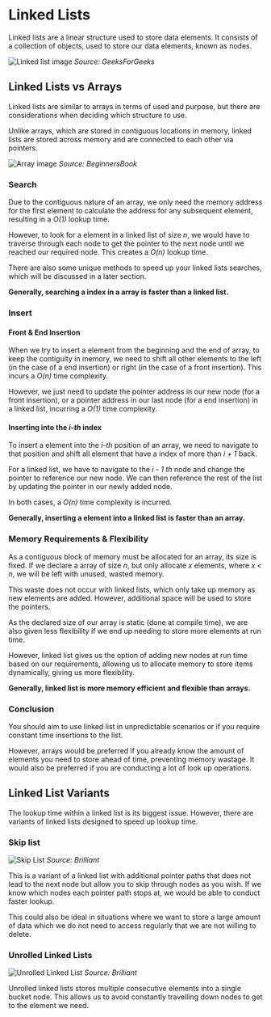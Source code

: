 # Linked Lists
Linked lists are a linear structure used to store data elements. 
It consists of a collection of objects, used to store our data elements, known as nodes.

![Linked list image](https://media.geeksforgeeks.org/wp-content/cdn-uploads/20230726162542/Linked-List-Data-Structure.png)
*Source: GeeksForGeeks*

## Linked Lists vs Arrays
Linked lists are similar to arrays in 
terms of used and purpose, but there are considerations when deciding which structure to use. 

Unlike arrays, which are stored in contiguous locations in memory,
linked lists are stored across memory and are connected to each other via pointers.

![Array image](https://beginnersbook.com/wp-content/uploads/2018/10/array.jpg)
*Source: BeginnersBook*

### Search

Due to the contiguous nature of an array, we only need the memory address for the first element
to calculate the address for any subsequent element, resulting in a *O(1)* lookup time.

However, to look for a element in a linked list of size *n*, we would have to traverse through each node
to get the pointer to the next node until we reached our required node. This creates a *O(n)* lookup time.

There are also some unique methods to speed up your linked lists searches, which will be discussed in a later section.

**Generally, searching a index in a array is faster than a linked list.**

### Insert

#### Front & End Insertion
When we try to insert a element from the beginning and the end of array, to keep the contiguity in memory,
we need to shift all other elements to the left (in the case of a end insertion)
or right (in the case of a front insertion). This incurs a *O(n)* time complexity.

However, we just need to update the pointer address in our new node (for a front insertion), or a 
pointer address in our last node (for a end insertion) in a linked list, incurring a *O(1)* time complexity.

#### Inserting into the *i-th* index
To insert a element into the *i-th* position of an array, we need to navigate to that position and shift all element
that have a index of more than *i + 1* back.

For a linked list, we have to navigate to the *i - 1 th* node and change the pointer to reference our new node. 
We can then reference the rest of the list by updating the pointer in our newly added node.

In both cases, a *O(n)* time complexity is incurred.

**Generally, inserting a element into a linked list is faster than an array.**

### Memory Requirements & Flexibility
As a contiguous block of memory must be allocated for an array, its size is fixed.
If we declare a array of size *n*, but only allocate *x* elements, where *x < n*, 
we will be left with unused, wasted memory.

This waste does not occur with linked lists, which only take up memory as new elements are added.
However, additional space will be used to store the pointers. 

As the declared size of our array is static (done at compile time), we are also given less flexibility if 
we end up needing to store more elements at run time.

However, linked list gives us the option of adding new nodes at run time based on our requirements, 
allowing us to allocate memory to store items dynamically, giving us more flexibility.

**Generally, linked list is more memory efficient and flexible than arrays.**

### Conclusion
You should aim to use linked list in unpredictable scenarios or if you require constant time insertions to the list.

However, arrays would be preferred if you already know the amount of elements you need to store ahead of time, 
preventing memory wastage. It would also be preferred if you are conducting a lot of look up operations.

## Linked List Variants
The lookup time within a linked list is its biggest issue.
However, there are variants of linked lists designed to speed up lookup time.

### Skip list

![Skip List](https://upload.wikimedia.org/wikipedia/commons/thumb/8/86/Skip_list.svg/800px-Skip_list.svg.png)
*Source: Brilliant*

This is a variant of a linked list with additional pointer paths that does not lead to the next node 
but allow you to skip through nodes as you wish. 
If we know which nodes each pointer path stops at, we would be able to conduct faster lookup.

This could also be ideal in situations where we want to store a large amount
of data which we do not need to access regularly that we are not willing to delete.

### Unrolled Linked Lists

![Unrolled Linked List](https://ds055uzetaobb.cloudfront.net/brioche/uploads/5LFjevVjNy-ull-new-page.png?width=2400)
*Source: Brilliant*

Unrolled linked lists stores multiple consecutive elements into a single bucket node. 
This allows us to avoid constantly travelling down nodes to get to the element we need.